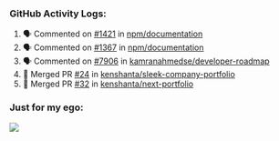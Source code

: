 

  <h3>GitHub Activity Logs:</h3>

  <!--START_SECTION:activity-->

1. 🗣 Commented on [#1421](https://github.com/npm/documentation/issues/1421#issuecomment-2563570687) in [npm/documentation](https://github.com/npm/documentation)
2. 🗣 Commented on [#1367](https://github.com/npm/documentation/pull/1367#issuecomment-2563565969) in [npm/documentation](https://github.com/npm/documentation)
3. 🗣 Commented on [#7906](https://github.com/kamranahmedse/developer-roadmap/issues/7906#issuecomment-2562926850) in [kamranahmedse/developer-roadmap](https://github.com/kamranahmedse/developer-roadmap)
4. 🎉 Merged PR [#24](https://github.com/kenshanta/sleek-company-portfolio/pull/24) in [kenshanta/sleek-company-portfolio](https://github.com/kenshanta/sleek-company-portfolio)
5. 🎉 Merged PR [#32](https://github.com/kenshanta/next-portfolio/pull/32) in [kenshanta/next-portfolio](https://github.com/kenshanta/next-portfolio)
      <!--END_SECTION:activity-->




### Just for my ego:

![](https://komarev.com/ghpvc/?username=kenshanta&color=orange&style=for-the-badge)
